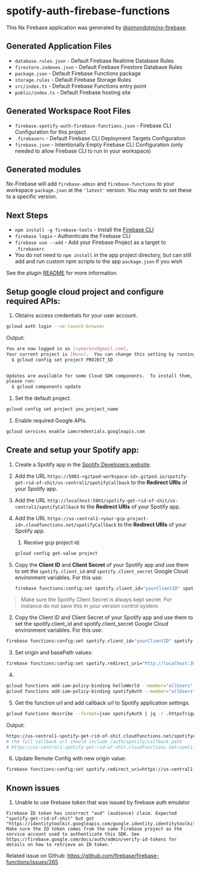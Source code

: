 # spotify-auth-firebase-functions

This Nx Firebase application was generated by [@simondotm/nx-firebase](https://github.com/simondotm/nx-firebase).

## Generated Application Files

- `database.rules.json` - Default Firebase Realtime Database Rules
- `firestore.indexes.json` - Default Firebase Firestore Database Rules
- `package.json` - Default Firebase Functions package
- `storage.rules` - Default Firebase Storage Rules
- `src/index.ts` - Default Firebase Functions entry point
- `public/index.ts` - Default Firebase hosting site

## Generated Workspace Root Files

- `firebase.spotify-auth-firebase-functions.json` - Firebase CLI Configuration for this project
- `.firebaserc` - Default Firebase CLI Deployment Targets Configuration
- `firebase.json` - Intentionally Empty Firebase CLI Configuration (only needed to allow Firebase CLI to run in your workspace)

## Generated modules

Nx-Firebase will add `firebase-admin` and `firebase-functions` to your workspace `package.json` at the `'latest'` version. You may wish to set these to a specific version.

## Next Steps

- `npm install -g firebase-tools` - Install the [Firebase CLI](https://firebase.google.com/docs/cli)
- `firebase login` - Authenticate the Firebase CLI
- `firebase use --add` - Add your Firebase Project as a target to `.firebaserc`
- You do not need to `npm install` in the app project directory, but can still add and run custom npm scripts to the app `package.json` if you wish

See the plugin [README](https://github.com/simondotm/nx-firebase/blob/main/README.md) for more information.

## Setup google cloud project and configure required APIs:
 1. Obtains access credentials for your user account.
```bash
gcloud auth login --no-launch-browser
```

Output:
```bash
You are now logged in as [vymarkov@gmail.com].
Your current project is [None].  You can change this setting by running:
  $ gcloud config set project PROJECT_ID


Updates are available for some Cloud SDK components.  To install them,
please run:
  $ gcloud components update
```

 1. Set the default project.
```bash
gcloud config set project you_project_name
```
 1. Enable required Google APIs.

```bash
gcloud services enable iamcredentials.googleapis.com
```

## Create and setup your Spotify app:
 1. Create a Spotify app in the [Spotify Developers website](https://developer.spotify.com/my-applications/).
 1. Add the URL `https://5001-<gitpod-workspace-id>.gitpod.io/spotify-get-rid-of-shit/us-central1/spotifyCallback` to the
    **Redirect URIs** of your Spotify app.
 1. Add the URL `http://localhost:5001/spotify-get-rid-of-shit/us-central1/spotifyCallback` to the
    **Redirect URIs** of your Spotify app.
 1. Add the URL `https://us-central1-<your-gcp-project-id>.cloudfunctions.net/spotifyCallback` to the
    **Redirect URIs** of your Spotify app.

    1. Receive gcp project id:
    ```bash
    gcloud config get-value project
    ```
 
 1. Copy the **Client ID** and **Client Secret** of your Spotify app and use them to set the `spotify.client_id` and `spotify.client_secret` Google Cloud environment variables. For this use:

    ```bash
    firebase functions:config:set spotify.client_id="yourClientID" spotify.client_secret="yourClientSecret"
    ```

 > Make sure the Spotify Client Secret is always kept secret. For instance do not save this in your version control system.


2. Copy the Client ID and Client Secret of your Spotify app and use them to set the spotify.client_id and spotify.client_secret Google Cloud environment variables. For this use:

```bash
firebase functions:config:set spotify.client_id="yourClientID" spotify.client_secret="yourClientSecret"
```

3. Set origin and basePath values:

```bash
firebase functions:config:set spotify.redirect_uri="http://localhost:3000/spotifyCallback"
```

4. 

```bash
gcloud functions add-iam-policy-binding helloWorld --member="allUsers" --role="roles/cloudfunctions.invoker"
gcloud functions add-iam-policy-binding spotifyAuth --member="allUsers" --role="roles/cloudfunctions.invoker"
 ```

5. Get the function url and add callback url to Spotify application settings.

```bash
gcloud functions describe --format=json spotifyAuth | jq -r .httpsTrigger.url
```

Output:
```bash
https://us-central1-spotify-get-rid-of-shit.cloudfunctions.net/spotifyAuth
# the full callback url should include /auth/spotify/callback path
# https://us-central1-spotify-get-rid-of-shit.cloudfunctions.net/spotifyAuth/auth/spotify/callback
```

6. Update Remote Config with new origin value:

```bash
firebase functions:config:set spotify.redirect_uri=https://us-central1-spotify-get-rid-of-shit.cloudfunctions.net/spotifyCallback
```

## Known issues

1. Unable to use firebase token that was issued by firebase auth emulator

```
Firebase ID token has incorrect "aud" (audience) claim. Expected "spotify-get-rid-of-shit" but got "https://identitytoolkit.googleapis.com/google.identity.identitytoolkit.v1.IdentityToolkit". Make sure the ID token comes from the same Firebase project as the service account used to authenticate this SDK. See https://firebase.google.com/docs/auth/admin/verify-id-tokens for details on how to retrieve an ID token.'
```

Related issue on Github:
https://github.com/firebase/firebase-functions/issues/265
